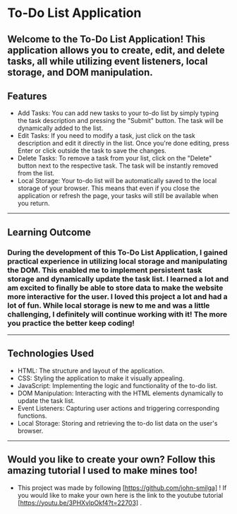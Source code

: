 # To-Do List Application
## Welcome to the To-Do List Application! This application allows you to create, edit, and delete tasks, all while utilizing event listeners, local storage, and DOM manipulation.

## Features
- Add Tasks: You can add new tasks to your to-do list by simply typing the task description and pressing the "Submit" button. The task will be dynamically added to the list.
- Edit Tasks: If you need to modify a task, just click on the task description and edit it directly in the list. Once you're done editing, press Enter or click outside the task to save the changes.
- Delete Tasks: To remove a task from your list, click on the "Delete" button next to the respective task. The task will be instantly removed from the list.
- Local Storage: Your to-do list will be automatically saved to the local storage of your browser. This means that even if you close the application or refresh the page, your tasks will still be available when you return.
--- 
## Learning Outcome 
### During the development of this To-Do List Application, I gained practical experience in utilizing local storage and manipulating the DOM. This enabled me to implement persistent task storage and dynamically update the task list. I learned a lot and am excited to finally be able to store data to make the website more interactive for the user. I loved this project a lot and had a lot of fun. While local storage is new to me and was a little challenging, I definitely will continue working with it! The more you practice the better keep coding! 
---
## Technologies Used
- HTML: The structure and layout of the application.
- CSS: Styling the application to make it visually appealing.
- JavaScript: Implementing the logic and functionality of the to-do list.
- DOM Manipulation: Interacting with the HTML elements dynamically to update the task list.
- Event Listeners: Capturing user actions and triggering corresponding functions.
- Local Storage: Storing and retrieving the to-do list data on the user's browser.
--- 
## Would you like to create your own? Follow this amazing tutorial I used to make mines too!
- This project was made by following [https://github.com/john-smilga] ! If you would like to make your own here is the link to the youtube tutorial [https://youtu.be/3PHXvlpOkf4?t=22703] . 
